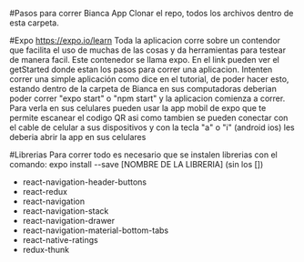 #Pasos para correr Bianca App
Clonar el repo, todos los archivos dentro de esta carpeta.

#Expo
https://expo.io/learn
Toda la aplicacion corre sobre un contendor que facilita el uso de muchas de las cosas y da herramientas para testear de manera facil. Este contenedor se llama expo. En el link pueden ver el getStarted donde estan los pasos para correr una aplicacion.
Intenten correr una simple aplicación como dice en el tutorial, de poder hacer esto, estando dentro de la carpeta de Bianca en sus computadoras deberian poder correr "expo start" o "npm start" y la aplicacion comienza a correr. Para verla en sus celulares pueden usar la app mobil de expo que te permite escanear el codigo QR asi como tambien se pueden conectar con el cable de celular a sus dispositivos y con la tecla "a" o "i" (android ios) les deberia abrir la app en sus celulares

#Librerias
Para correr todo es necesario que se instalen librerias con el comando: expo install --save [NOMBRE DE LA LIBRERIA] (sin los [])
- react-navigation-header-buttons
- react-redux
- react-navigation
- react-navigation-stack
- react-navigation-drawer
- react-navigation-material-bottom-tabs
- react-native-ratings
- redux-thunk


